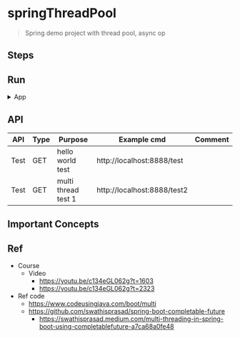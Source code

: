 # springThreadPool
> Spring demo project with thread pool, async op


## Steps


## Run

<details>
<summary>App</summary>

```bash
#---------------------------
# Run app
#---------------------------

# build
mvn package

# run
java -jar <built_jar>
```

</details>

## API

| API | Type | Purpose | Example cmd | Comment|
| ----- | -------- | ---- | ----- | ---- |
| Test | GET | hello world test | http://localhost:8888/test |
| Test | GET | multi thread test 1| http://localhost:8888/test2 |


## Important Concepts

## Ref

- Course
    - Video
        - https://youtu.be/c134eGL062g?t=1603
        - https://youtu.be/c134eGL062g?t=2323
- Ref code
    - https://www.codeusingjava.com/boot/multi
    - https://github.com/swathisprasad/spring-boot-completable-future
        - https://swathisprasad.medium.com/multi-threading-in-spring-boot-using-completablefuture-a7ca68a0fe48

